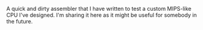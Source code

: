 A quick and dirty assembler that I have written to test a custom MIPS-like CPU
I've designed. I'm sharing it here as it might be useful for somebody in the
future.
